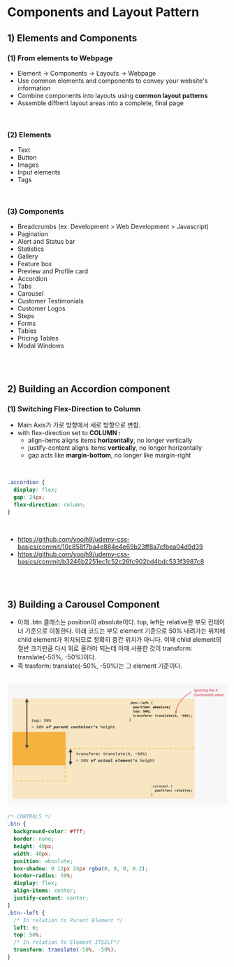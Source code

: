 # Components and Layout Pattern

## 1) Elements and Components

### (1) From elements to Webpage

- Element -> Components -> Layouts -> Webpage
- Use common elements and components to convey your website's information
- Combine components into layouts using **common layout patterns**
- Assemble diffrent layout areas into a complete, final page

<br>

### (2) Elements

- Text
- Button
- Images
- Input elements
- Tags

<br>

### (3) Components

- Breadcrumbs (ex. Development > Web Development > Javascript)
- Pagination
- Alert and Status bar
- Statistics
- Gallery
- Feature box
- Preview and Profile card
- Accordion
- Tabs
- Carousel
- Customer Testimonials
- Customer Logos
- Steps
- Forms
- Tables
- Pricing Tables
- Modal Windows

<br><br>

## 2) Building an Accordion component

### (1) Switching Flex-Direction to Column

- Main Axis가 가로 방향에서 세로 방향으로 변함.
- with flex-direction set to **COLUMN :**
  - align-items aligns items **horizontally**, no longer vertically
  - justify-content aligns items **vertically**, no longer horizontally
  - gap acts like **margin-bottom**, no longer like margin-right

<br>

```css
.accordion {
  display: flex;
  gap: 24px;
  flex-direction: column;
}
```

<br>

- https://github.com/yoojh9/udemy-css-basics/commit/10c858f7ba4e884e4e69b23ff8a7cfbea04d9d39
- https://github.com/yoojh9/udemy-css-basics/commit/b3246b2251ec1c52c26fc902bd4bdc533f3987c8

<br><br>

## 3) Building a Carousel Component

- 아래 .btn 클래스는 position이 absolute이다. top, left는 relative한 부모 컨테이너 기준으로 이동한다. 아래 코드는 부모 element 기준으로 50% 내려가는 위치에 child element가 위치되므로 정확히 중간 위치가 아니다. 이때 child element의 절반 크기만큼 다시 위로 올려야 되는데 이때 사용한 것이 transform: translate(-50%, -50%)이다.
- 즉 trasform: translate(-50%, -50%)는 그 element 기준이다.

<br>

<img src="image.png" width="600px">

<br>

```css
/* CONTROLS */
.btn {
  background-color: #fff;
  border: none;
  height: 40px;
  width: 40px;
  position: absolute;
  box-shadow: 0 12px 24px rgba(0, 0, 0, 0.2);
  border-radius: 50%;
  display: flex;
  align-items: center;
  justify-content: center;
}
.btn--left {
  /* In relation to Parent Element */
  left: 0;
  top: 50%;
  /* In relation to Element ITSELF*/
  transform: translate(-50%, -50%);
}
```
